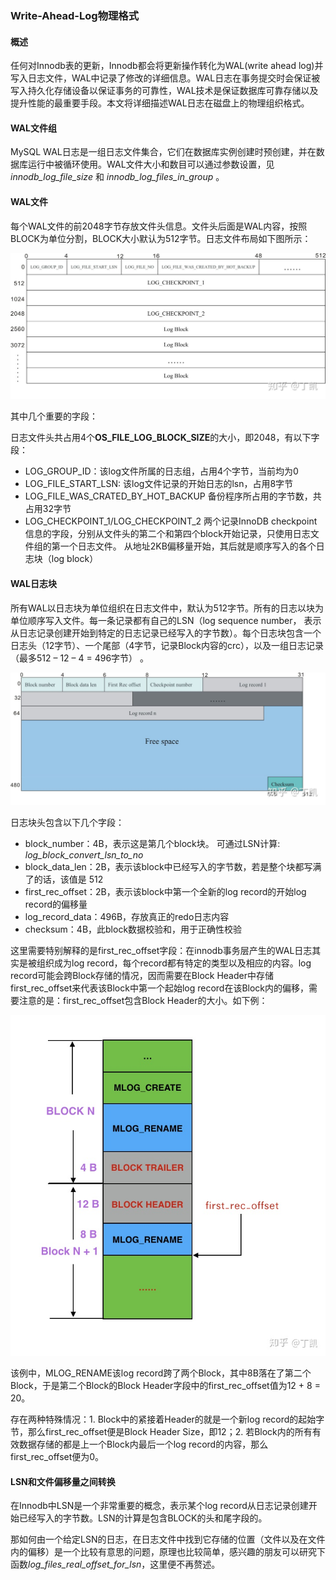 ### Write-Ahead-Log物理格式

#### 概述

任何对Innodb表的更新，Innodb都会将更新操作转化为WAL(write ahead log)并写入日志文件，WAL中记录了修改的详细信息。WAL日志在事务提交时会保证被写入持久化存储设备以保证事务的可靠性，WAL技术是保证数据库可靠存储以及提升性能的最重要手段。本文将详细描述WAL日志在磁盘上的物理组织格式。

#### WAL文件组

MySQL WAL日志是一组日志文件集合，它们在数据库实例创建时预创建，并在数据库运行中被循环使用。WAL文件大小和数目可以通过参数设置，见*innodb_log_file_size* 和 *innodb_log_files_in_group* 。

#### WAL文件

每个WAL文件的前2048字节存放文件头信息。文件头后面是WAL内容，按照BLOCK为单位分割，BLOCK大小默认为512字节。日志文件布局如下图所示：

![img](PIC/wal_format_1.jpg)

其中几个重要的字段：

日志文件头共占用4个**OS_FILE_LOG_BLOCK_SIZE**的大小，即2048，有以下字段：

- LOG_GROUP_ID：该log文件所属的日志组，占用4个字节，当前均为0
- LOG_FILE_START_LSN: 该log文件记录的开始日志的lsn，占用8字节
- LOG_FILE_WAS_CRATED_BY_HOT_BACKUP 备份程序所占用的字节数，共占用32字节
- LOG_CHECKPOINT_1/LOG_CHECKPOINT_2 两个记录InnoDB checkpoint信息的字段，分别从文件头的第二个和第四个block开始记录，只使用日志文件组的第一个日志文件。 从地址2KB偏移量开始，其后就是顺序写入的各个日志块（log block）

#### WAL日志块

所有WAL以日志块为单位组织在日志文件中，默认为512字节。所有的日志以块为单位顺序写入文件。每一条记录都有自己的LSN（log sequence number， 表示从日志记录创建开始到特定的日志记录已经写入的字节数）。每个日志块包含一个日志头（12字节）、一个尾部（4字节，记录Block内容的crc），以及一组日志记录（最多512 – 12 – 4 = 496字节） 。

![img](PIC/wal_format_2.jpg)

日志块头包含以下几个字段：

- block_number：4B，表示这是第几个block块。 可通过LSN计算: *log_block_convert_lsn_to_no*
- block_data_len：2B，表示该block中已经写入的字节数，若是整个块都写满了的话，该值是 512
- first_rec_offset：2B，表示该block中第一个全新的log record的开始log record的偏移量
- log_record_data：496B，存放真正的redo日志内容
- checksum：4B，此block数据校验和，用于正确性校验

这里需要特别解释的是first_rec_offset字段：在innodb事务层产生的WAL日志其实是被组织成为log record，每个record都有特定的类型以及相应的内容。log record可能会跨Block存储的情况，因而需要在Block Header中存储first_rec_offset来代表该Block中第一个起始log record在该Block内的偏移，需要注意的是：first_rec_offset包含Block Header的大小。如下例：

![img](PIC/wal_format_3.jpg)

该例中，MLOG_RENAME该log record跨了两个Block，其中8B落在了第二个Block，于是第二个Block的Block Header字段中的first_rec_offset值为12 + 8 = 20。

存在两种特殊情况：1. Block中的紧接着Header的就是一个新log record的起始字节，那么first_rec_offset便是Block Header Size，即12；2. 若Block内的所有有效数据存储的都是上一个Block内最后一个log record的内容，那么first_rec_offset便为0。

#### LSN和文件偏移量之间转换

在Innodb中LSN是一个非常重要的概念，表示某个log record从日志记录创建开始已经写入的字节数。LSN的计算是包含BLOCK的头和尾字段的。

那如何由一个给定LSN的日志，在日志文件中找到它存储的位置（文件以及在文件内的偏移）是一个比较有意思的问题，原理也比较简单，感兴趣的朋友可以研究下函数*log_files_real_offset_for_lsn*，这里便不再赘述。